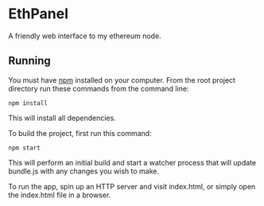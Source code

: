 # EthPanel

A friendly web interface to my ethereum node.

## Running

You must have [npm](https://www.npmjs.org/) installed on your computer.
From the root project directory run these commands from the command line:

    npm install

This will install all dependencies.

To build the project, first run this command:

    npm start

This will perform an initial build and start a watcher process that will update bundle.js with any changes you wish to make.

To run the app, spin up an HTTP server and visit index.html, or simply open the index.html file in a browser.
